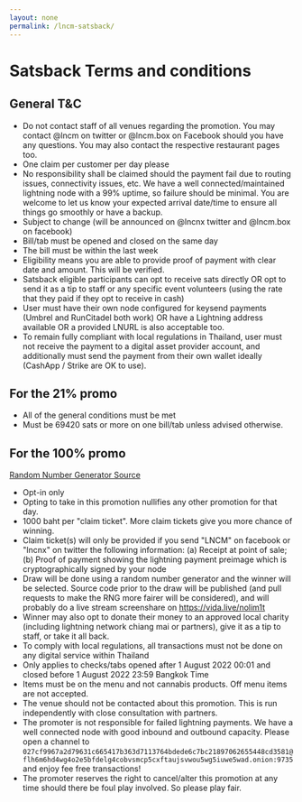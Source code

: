 ```yaml
---
layout: none
permalink: /lncm-satsback/
---
```


# Satsback Terms and conditions

## General T&C

- Do not contact staff of all venues regarding the promotion. You may contact @lncm on twitter or @lncm.box on Facebook should you have any questions. You may also contact the respective restaurant pages too.
- One claim per customer per day please
- No responsibility shall be claimed should the payment fail due to routing issues, connectivity issues, etc. We have a well connected/maintained lightning node with a 99% uptime, so failure should be minimal. You are welcome to let us know your expected arrival date/time to ensure all things go smoothly or have a backup.
- Subject to change (will be announced on @lncnx twitter and @lncm.box on facebook)
- Bill/tab must be opened and closed on the same day
- The bill must be within the last week
- Eligibility means you are able to provide proof of payment with clear date and amount. This will be verified.
- Satsback eligible participants can opt to receive sats directly OR opt to send it as a tip to staff or any specific event volunteers  (using the rate that they paid if they opt to receive in cash)
- User must have their own node configured for keysend payments (Umbrel and RunCitadel both work) OR have a Lightning address available OR a provided LNURL is also acceptable too.
- To remain fully compliant with local regulations in Thailand, user must not receive the payment to a digital asset provider account, and additionally must send the payment from their own wallet ideally (CashApp / Strike are OK to use).


## For the 21% promo

- All of the general conditions must be met
- Must be 69420 sats or more on one bill/tab unless advised otherwise.

## For the 100% promo

[Random Number Generator Source](https://gist.github.com/nolim1t/9ae47ed98c2b81c4eba60272cfbb1d40)

- Opt-in only
- Opting to take in this promotion nullifies any other promotion for that day.
- 1000 baht per "claim ticket". More claim tickets give you more chance of winning.
- Claim ticket(s) will only be provided if you send "LNCM" on facebook or "lncnx" on twitter the following information: (a) Receipt at point of sale; (b) Proof of payment showing the lightning payment preimage which is cryptographically signed by your node
- Draw will be done using a random number generator and the winner will be selected. Source code prior to the draw will be published (and pull requests to make the RNG more fairer will be considered), and will probably do a live stream screenshare on https://vida.live/nolim1t 
- Winner may also opt to donate their money to an approved local charity (including lightning network chiang mai or partners), give it as a tip to staff, or take it all back.
- To comply with local regulations, all transactions must not be done on any digital service within Thailand
- Only applies to checks/tabs opened after 1 August 2022 00:01 and closed before 1 August 2022 23:59 Bangkok Time
- Items must be on the menu and not cannabis products. Off menu items are not accepted.
- The venue should not be contacted about this promotion. This is run independently with close consultation with partners.
- The promoter is not responsible for failed lightning payments. We have a well connected node with good inbound and outbound capacity. Please open a channel to ```027cf9967a2d79631c665417b363d7113764bdede6c7bc21897062655448cd3581@flh6m6hd4wg4o2e5bfdelg4cobvsmcp5cxftaujsvwou5wg5iuwe5wad.onion:9735``` and enjoy fee free transactions!
- The promoter reserves the right to cancel/alter this promotion at any time should there be foul play involved. So please play fair.



